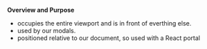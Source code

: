 **Overview and Purpose**

- occupies the entire viewport and is in front of everthing else.
- used by our modals.
- positioned relative to our document,
  so used with a React portal
